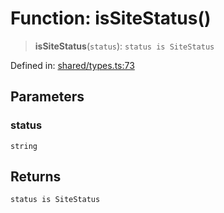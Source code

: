 # Function: isSiteStatus()

> **isSiteStatus**(`status`): `status is SiteStatus`

Defined in: [shared/types.ts:73](https://github.com/Nick2bad4u/Uptime-Watcher/blob/2a45eeb1723f8f7089001af2c92aa07d82dfe7e4/shared/types.ts#L73)

## Parameters

### status

`string`

## Returns

`status is SiteStatus`
